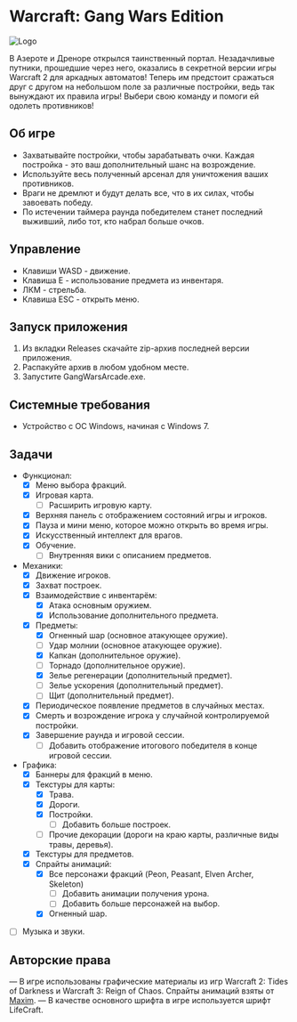# Warcraft: Gang Wars Edition

![Logo](https://repository-images.githubusercontent.com/783267155/b6f56d27-11bb-47ab-a0e7-751b6f2c438a)

В Азероте и Дреноре открылся таинственный портал. Незадачливые путники, прошедшие через него, оказались в секретной версии игры Warcraft 2 для аркадных автоматов! Теперь им предстоит сражаться друг с другом на небольшом поле за различные постройки, ведь так вынуждают их правила игры! Выбери свою команду и помоги ей одолеть противников!

## Об игре

- Захватывайте постройки, чтобы зарабатывать очки. Каждая постройка - это ваш дополнительный шанс на возрождение.
- Используйте весь полученный арсенал для уничтожения ваших противников.
- Враги не дремлют и будут делать все, что в их силах, чтобы завоевать победу.
- По истечении таймера раунда победителем станет последний выживший, либо тот, кто набрал больше очков.

## Управление

- Клавиши WASD - движение.
- Клавиша E - использование предмета из инвентаря.
- ЛКМ - стрельба.
- Клавиша ESC - открыть меню.

## Запуск приложения

1. Из вкладки Releases скачайте zip-архив последней версии приложения.
2. Распакуйте архив в любом удобном месте.
3. Запустите GangWarsArcade.exe.

## Системные требования

- Устройство с ОС Windows, начиная с Windows 7.

## Задачи

- Функционал:
	- [x] Меню выбора фракций.
	- [x] Игровая карта.
		- [ ] Расширить игровую карту. 
	- [x] Верхняя панель с отображением состояний игры и игроков.
	- [x] Пауза и мини меню, которое можно открыть во время игры.
	- [x] Искусственный интеллект для врагов.
	- [x] Обучение.
		- [ ] Внутренняя вики с описанием предметов.

- Механики:
	- [x] Движение игроков.
	- [x] Захват построек.
	- [x] Взаимодействие с инвентарём:
		- [x] Атака основным оружием.
		- [x] Использование дополнительного предмета.
	- [x] Предметы:
		- [x] Огненный шар (основное атакующее оружие).
		- [ ] Удар молнии (основное атакующее оружие).
		- [x] Капкан (дополнительное оружие).
		- [ ] Торнадо (дополнительное оружие).
		- [x] Зелье регенерации (дополнительный предмет).
		- [ ] Зелье ускорения (дополнительный предмет).
		- [ ] Щит (дополнительный предмет). 
	- [x] Периодическое появление предметов в случайных местах. 
	- [x] Смерть и возрождение игрока у случайной контролируемой постройки.
	- [x] Завершение раунда и игровой сессии.
		- [ ] Добавить отображение итогового победителя в конце игровой сессии. 

- Графика:
	- [x] Баннеры для фракций в меню.
	- [x] Текстуры для карты:
		- [x] Трава. 
		- [x] Дороги.
		- [x] Постройки.
			- [ ] Добавить больше построек. 
		- [ ] Прочие декорации (дороги на краю карты, различные виды травы, деревья). 
	- [x] Текстуры для предметов.
	- [x] Спрайты анимаций:
		- [x] Все персонажи фракций (Peon, Peasant, Elven Archer, Skeleton) 
			- [ ] Добавить анимации получения урона.
			- [ ] Добавить больше персонажей на выбор.
		- [x] Огненный шар. 

- [ ] Музыка и звуки.

## Авторские права

— В игре использованы графические материалы из игр Warcraft 2: Tides of Darkness и Warcraft 3: Reign of Chaos. Спрайты анимаций взяты от [Maxim](https://www.spriters-resource.com/submitter/Maxim/).
— В качестве основного шрифта в игре используется шрифт LifeCraft.